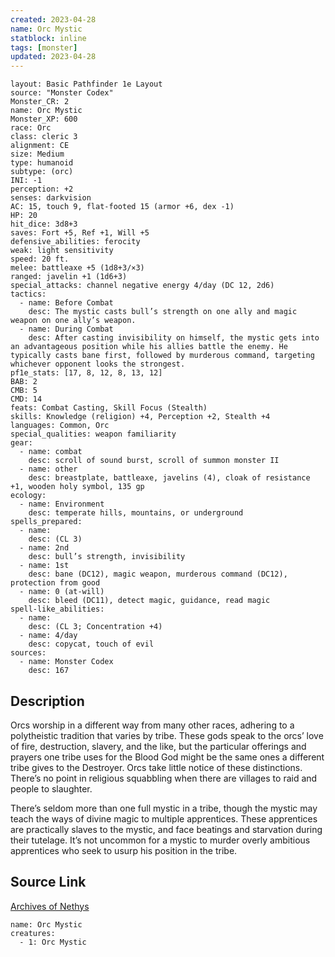 ```yaml
---
created: 2023-04-28
name: Orc Mystic
statblock: inline
tags: [monster]
updated: 2023-04-28
---
```

```statblock
layout: Basic Pathfinder 1e Layout
source: "Monster Codex"
Monster_CR: 2
name: Orc Mystic
Monster_XP: 600
race: Orc
class: cleric 3
alignment: CE
size: Medium
type: humanoid
subtype: (orc)
INI: -1
perception: +2
senses: darkvision
AC: 15, touch 9, flat-footed 15 (armor +6, dex -1)
HP: 20
hit_dice: 3d8+3
saves: Fort +5, Ref +1, Will +5
defensive_abilities: ferocity
weak: light sensitivity
speed: 20 ft.
melee: battleaxe +5 (1d8+3/×3)
ranged: javelin +1 (1d6+3)
special_attacks: channel negative energy 4/day (DC 12, 2d6)
tactics:
  - name: Before Combat
    desc: The mystic casts bull’s strength on one ally and magic weapon on one ally’s weapon.
  - name: During Combat
    desc: After casting invisibility on himself, the mystic gets into an advantageous position while his allies battle the enemy. He typically casts bane first, followed by murderous command, targeting whichever opponent looks the strongest.
pf1e_stats: [17, 8, 12, 8, 13, 12]
BAB: 2
CMB: 5
CMD: 14
feats: Combat Casting, Skill Focus (Stealth)
skills: Knowledge (religion) +4, Perception +2, Stealth +4
languages: Common, Orc
special_qualities: weapon familiarity
gear:
  - name: combat
    desc: scroll of sound burst, scroll of summon monster II
  - name: other
    desc: breastplate, battleaxe, javelins (4), cloak of resistance +1, wooden holy symbol, 135 gp
ecology:
  - name: Environment
    desc: temperate hills, mountains, or underground
spells_prepared:
  - name:
    desc: (CL 3)
  - name: 2nd
    desc: bull’s strength, invisibility
  - name: 1st
    desc: bane (DC12), magic weapon, murderous command (DC12), protection from good
  - name: 0 (at-will)
    desc: bleed (DC11), detect magic, guidance, read magic
spell-like_abilities:
  - name:
    desc: (CL 3; Concentration +4)
  - name: 4/day
    desc: copycat, touch of evil
sources:
  - name: Monster Codex
    desc: 167
```
## Description
Orcs worship in a different way from many other races, adhering to a polytheistic tradition that varies by tribe. These gods speak to the orcs’ love of fire, destruction, slavery, and the like, but the particular offerings and prayers one tribe uses for the Blood God might be the same ones a different tribe gives to the Destroyer. Orcs take little notice of these distinctions. There’s no point in religious squabbling when there are villages to raid and people to slaughter.

 There’s seldom more than one full mystic in a tribe, though the mystic may teach the ways of divine magic to multiple apprentices. These apprentices are practically slaves to the mystic, and face beatings and starvation during their tutelage. It’s not uncommon for a mystic to murder overly ambitious apprentices who seek to usurp his position in the tribe.
## Source Link
[Archives of Nethys](https://aonprd.com/MonsterDisplay.aspx?ItemName=Orc%20Mystic)
```encounter-table
name: Orc Mystic
creatures:
  - 1: Orc Mystic
```
